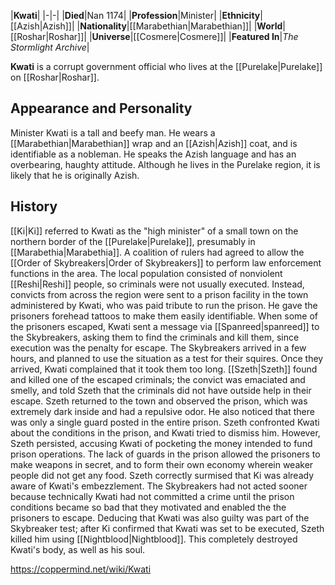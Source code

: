 |**Kwati**|
|-|-|
|**Died**|Nan 1174|
|**Profession**|Minister|
|**Ethnicity**|[[Azish\|Azish]]|
|**Nationality**|[[Marabethian\|Marabethian]]|
|**World**|[[Roshar\|Roshar]]|
|**Universe**|[[Cosmere\|Cosmere]]|
|**Featured In**|*The Stormlight Archive*|

**Kwati** is a corrupt government official who lives at the [[Purelake\|Purelake]] on [[Roshar\|Roshar]].

## Appearance and Personality
Minister Kwati is a tall and beefy man. He wears a [[Marabethian\|Marabethian]] wrap and an [[Azish\|Azish]] coat, and is identifiable as a nobleman. He speaks the Azish language and has an overbearing, haughty attitude. Although he lives in the Purelake region, it is likely that he is originally Azish.

## History
[[Ki\|Ki]] referred to Kwati as the "high minister" of a small town on the northern border of the [[Purelake\|Purelake]], presumably in [[Marabethia\|Marabethia]]. A coalition of rulers had agreed to allow the [[Order of Skybreakers\|Order of Skybreakers]] to perform law enforcement functions in the area. The local population consisted of nonviolent [[Reshi\|Reshi]] people, so criminals were not usually executed. Instead, convicts from across the region were sent to a prison facility in the town administered by Kwati, who was paid tribute to run the prison. He gave the prisoners forehead tattoos to make them easily identifiable.
When some of the prisoners escaped, Kwati sent a message via [[Spanreed\|spanreed]] to the Skybreakers, asking them to find the criminals and kill them, since execution was the penalty for escape. The Skybreakers arrived in a few hours, and planned to use the situation as a test for their squires. Once they arrived, Kwati complained that it took them too long.
[[Szeth\|Szeth]] found and killed one of the escaped criminals; the convict was emaciated and smelly, and told Szeth that the criminals did not have outside help in their escape. Szeth returned to the town and observed the prison, which was extremely dark inside and had a repulsive odor. He also noticed that there was only a single guard posted in the entire prison. Szeth confronted Kwati about the conditions in the prison, and Kwati tried to dismiss him. However, Szeth persisted, accusing Kwati of pocketing the money intended to fund prison operations. The lack of guards in the prison allowed the prisoners to make weapons in secret, and to form their own economy wherein weaker people did not get any food.
Szeth correctly surmised that Ki was already aware of Kwati's embezzlement. The Skybreakers had not acted sooner because technically Kwati had not committed a crime until the prison conditions became so bad that they motivated and enabled the the prisoners to escape. Deducing that Kwati was also guilty was part of the Skybreaker test; after Ki confirmed that Kwati was set to be executed, Szeth killed him using [[Nightblood\|Nightblood]]. This completely destroyed Kwati's body, as well as his soul.



https://coppermind.net/wiki/Kwati